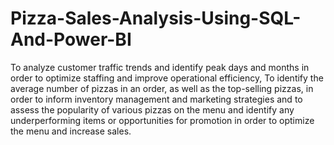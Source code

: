 # Pizza-Sales-Analysis-Using-SQL-And-Power-BI

To analyze customer traffic trends and identify peak days and months in order to optimize staffing and improve operational efficiency, To identify the average number of pizzas in an order, as well as the top-selling pizzas, in order to inform inventory management and marketing strategies and to assess the popularity of various pizzas on the menu and identify any underperforming items or opportunities for promotion in order to optimize the menu and increase sales.
